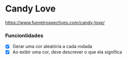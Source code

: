 # Candy Love

https://www.funretrospectives.com/candy-love/

### Funcionlidades

- [x] Gerar uma cor aleatória a cada rodada
- [x] Ao exibir uma cor, deve descrever o que ela significa